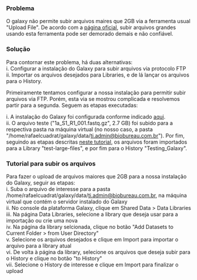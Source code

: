 ### Problema
O galaxy não permite subir arquivos maires que 2GB via a ferramenta usual "Upload File". De acordo com a [página oficial](https://galaxyproject.org/ftp-upload/#file-upload-via-ftp), subir arquivos grandes usando esta ferramenta pode ser demorado demais e não confiável.

### Solução
Para contornar este problema, há duas alternativas:  
i. Configurar a instalação do Galaxy para subir arquivos via protocolo FTP  
ii. Importar os arquivos desejados para Libraries, e de lá lançar os arquivos para o History.  

Primeiramente tentamos configurar a nossa instalação para permitir subir arquivos via FTP. Porém, esta via se mostrou complicada e resolvemos partir para a segunda. Seguem as etapas executadas:  

i. A instalação do Galaxy foi configurada conforme indicado [aqui](https://galaxyproject.org/data-libraries/#import-configuration).   
ii. O arquivo teste ("1a_S1_R1_001.fastq.gz", 2.7 GB) foi subido para a respectiva pasta na máquina virtual (no nosso caso, a pasta "/home/rafaelcuadrat/galaxy/data/ti.admin@biobureau.com.br"). Por fim, seguindo as etapas descritas [neste tutorial](https://galaxyproject.org/data-libraries/#from-user-folder), os arquivos foram importados para a Library "test-large-files", e por fim para o History "Testing_Galaxy".  

### Tutorial para subir os arquivos  
Para fazer o upload de arquivos maiores que 2GB para a nossa instalação do Galaxy, seguir as etapas:  
i. Suba o arquivo de interesse para a pasta /home/rafaelcuadrat/galaxy/data/ti.admin@biobureau.com.br, na máquina virtual que contém o servidor instalado do Galaxy  
ii. No console da plataforma Galaxy, clique em Shared Data > Data Libraries  
iii. Na página Data Libraries, selecione a library que deseja usar para a importação ou crie uma nova  
iv. Na página da library selcionada, clique no botão "Add Datasets to Current Folder > from User Directory"  
v. Selecione os arquivos desejados e clique em Import para importar o arquivo para a library atual  
vi. De volta à página da library, selecione os arquivos que deseja subir para o History e clique no botão "to History"  
vii. Selecione o History de interesse e clique em Import para finalizar o upload  


